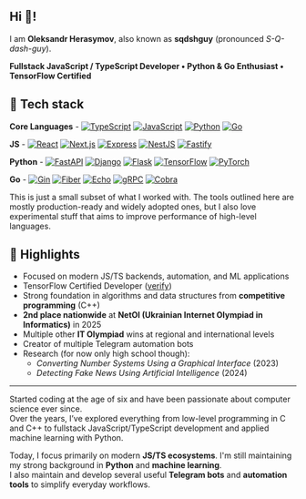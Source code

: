 ## Hi 👋!

I am **Oleksandr Herasymov**, also known as **sqdshguy** (pronounced *S-Q-dash-guy*).

**Fullstack JavaScript / TypeScript Developer • Python & Go Enthusiast • TensorFlow Certified**

## 🔧 Tech stack

**Core Languages** - 
[![TypeScript](https://img.shields.io/badge/TypeScript-3178C6?logo=typescript&logoColor=fff)](#)
[![JavaScript](https://img.shields.io/badge/JavaScript-F7DF1E?logo=javascript&logoColor=000)](#)
[![Python](https://img.shields.io/badge/Python-3776AB?logo=python&logoColor=fff)](#)
[![Go](https://img.shields.io/badge/Go-00ADD8?logo=go&logoColor=fff)](#)

**JS** - 
[![React](https://img.shields.io/badge/React-20232A?logo=react&logoColor=61DAFB)](#)
[![Next.js](https://img.shields.io/badge/Next.js-000?logo=nextdotjs&logoColor=fff)](#)
[![Express](https://img.shields.io/badge/Express-000?logo=express&logoColor=fff)](#)
[![NestJS](https://img.shields.io/badge/NestJS-E0234E?logo=nestjs&logoColor=fff)](#)
[![Fastify](https://img.shields.io/badge/Fastify-000?logo=fastify&logoColor=fff)](#)

**Python** - 
[![FastAPI](https://img.shields.io/badge/FastAPI-009485?logo=fastapi&logoColor=fff)](#)
[![Django](https://img.shields.io/badge/Django-092E20?logo=django&logoColor=fff)](#)
[![Flask](https://img.shields.io/badge/Flask-000?logo=flask&logoColor=fff)](#)
[![TensorFlow](https://img.shields.io/badge/TensorFlow-FF6F00?logo=tensorflow&logoColor=fff)](#)
[![PyTorch](https://img.shields.io/badge/PyTorch-EE4C2C?logo=pytorch&logoColor=fff)](#)

**Go** - 
[![Gin](https://img.shields.io/badge/Gin-008ECF?logo=go&logoColor=fff)](#)
[![Fiber](https://img.shields.io/badge/Fiber-2C3E50?logo=go&logoColor=fff)](#)
[![Echo](https://img.shields.io/badge/Echo-353535?logo=go&logoColor=fff)](#)
[![gRPC](https://img.shields.io/badge/gRPC-5C2D91?logo=grpc&logoColor=fff)](#)
[![Cobra](https://img.shields.io/badge/Cobra-000?logo=go&logoColor=fff)](#)

This is just a small subset of what I worked with. The tools outlined here are mostly production-ready and widely adopted ones, but I also love experimental stuff that aims to improve performance of high-level languages.

## 🧠 Highlights

- Focused on modern JS/TS backends, automation, and ML applications
- TensorFlow Certified Developer ([verify](https://www.credential.net/8187c1fc-99fc-492a-8a39-d300861460c1#acc.tgkChxQj))
- Strong foundation in algorithms and data structures from **competitive programming** (C++)  
- **2nd place nationwide** at **NetOI (Ukrainian Internet Olympiad in Informatics)** in 2025
- Multiple other **IT Olympiad** wins at regional and international levels
- Creator of multiple Telegram automation bots
- Research (for now only high school though):
  - *Converting Number Systems Using a Graphical Interface* (2023)
  - *Detecting Fake News Using Artificial Intelligence* (2024)

---

Started coding at the age of six and have been passionate about computer science ever since.  
Over the years, I’ve explored everything from low-level programming in C and C++ to fullstack JavaScript/TypeScript development and applied machine learning with Python.

Today, I focus primarily on modern **JS/TS ecosystems**. I'm still maintaining my strong background in **Python** and **machine learning**.  
I also maintain and develop several useful **Telegram bots** and **automation tools** to simplify everyday workflows.
